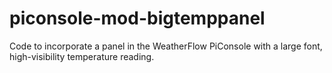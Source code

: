 # piconsole-mod-bigtemppanel
Code to incorporate a panel in the WeatherFlow PiConsole with a large font, high-visibility temperature reading.
